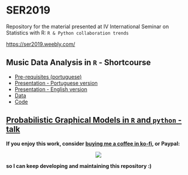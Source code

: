 # SER2019

Repository for the material presented at IV International Seminar on Statistics with R: `R & Python collaboration trends`

https://ser2019.weebly.com/

## Music Data Analysis in `R` - Shortcourse
  - [Pre-requisites (portuguese)](https://github.com/brunaw/SER2019/blob/master/shortcourse/pt-br/pre-req.pdf)
  - [Presentation - Portuguese version](http://brunaw.com/shortcourses/IXSER/pt-br/pres-pt-br.html)
  - [Presentation - English version](http://brunaw.com/shortcourses/IXSER/en/pres-en.html) 
  - [Data](https://github.com/brunaw/SER2019/blob/master/shortcourse/data/all_data.txt)
  - [Code](https://github.com/brunaw/SER2019/tree/master/shortcourse/code)
  

## [Probabilistic Graphical Models in `R` and `python` - talk](http://brunaw.com/slides/SER2019/talk/pres.html)

**If you enjoy this work, consider [buying me a coffee in ko-fi](https://ko-fi.com/brunawundervald), or Paypal:**

<p align="center">
  <a href="https://www.paypal.com/cgi-bin/webscr?cmd=_s-xclick&hosted_button_id=89DH4WYL2M7XW&source=url">
    <img src="https://www.paypalobjects.com/en_US/i/btn/btn_donate_LG.gif" />
  </a>
</p>

**so I can keep developing and maintaining this repository :)**


  
  
